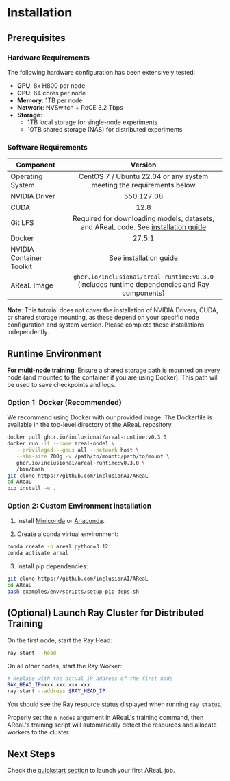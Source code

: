 # Installation

## Prerequisites

### Hardware Requirements

The following hardware configuration has been extensively tested:

- **GPU**: 8x H800 per node
- **CPU**: 64 cores per node
- **Memory**: 1TB per node
- **Network**: NVSwitch + RoCE 3.2 Tbps
- **Storage**: 
  - 1TB local storage for single-node experiments
  - 10TB shared storage (NAS) for distributed experiments

### Software Requirements

| Component | Version |
|---|:---:|
| Operating System | CentOS 7 / Ubuntu 22.04 or any system meeting the requirements below |
| NVIDIA Driver | 550.127.08 |
| CUDA | 12.8 |
| Git LFS | Required for downloading models, datasets, and AReaL code. See [installation guide](https://docs.github.com/en/repositories/working-with-files/managing-large-files/installing-git-large-file-storage) |
| Docker | 27.5.1 |
| NVIDIA Container Toolkit | See [installation guide](https://docs.nvidia.com/datacenter/cloud-native/container-toolkit/latest/install-guide.html) |
| AReaL Image | `ghcr.io/inclusionai/areal-runtime:v0.3.0` (includes runtime dependencies and Ray components) |

**Note**: This tutorial does not cover the installation of NVIDIA Drivers, CUDA, or shared storage mounting, as these depend on your specific node configuration and system version. Please complete these installations independently.

## Runtime Environment

**For multi-node training**: Ensure a shared storage path is mounted on every node (and mounted to the container if you are using Docker). This path will be used to save checkpoints and logs.

### Option 1: Docker (Recommended)

We recommend using Docker with our provided image. The Dockerfile is available in the top-level directory of the AReaL repository.

```bash
docker pull ghcr.io/inclusionai/areal-runtime:v0.3.0
docker run -it --name areal-node1 \
   --privileged --gpus all --network host \
   --shm-size 700g -v /path/to/mount:/path/to/mount \
   ghcr.io/inclusionai/areal-runtime:v0.3.0 \
   /bin/bash
git clone https://github.com/inclusionAI/AReaL
cd AReaL
pip install -e .
```

### Option 2: Custom Environment Installation

1. Install [Miniconda](https://www.anaconda.com/docs/getting-started/miniconda/install) or [Anaconda](https://www.anaconda.com/docs/getting-started/anaconda/install).

2. Create a conda virtual environment:

```bash
conda create -n areal python=3.12
conda activate areal
```

3. Install pip dependencies:

```bash
git clone https://github.com/inclusionAI/AReaL
cd AReaL
bash examples/env/scripts/setup-pip-deps.sh
```

## (Optional) Launch Ray Cluster for Distributed Training

On the first node, start the Ray Head:

```bash
ray start --head
```

On all other nodes, start the Ray Worker:

```bash
# Replace with the actual IP address of the first node
RAY_HEAD_IP=xxx.xxx.xxx.xxx
ray start --address $RAY_HEAD_IP
```

You should see the Ray resource status displayed when running `ray status`.

Properly set the `n_nodes` argument in AReaL's training command, then AReaL's training script will automatically detect the resources and allocate workers to the cluster.

## Next Steps

Check the [quickstart section](quickstart.md) to launch your first AReaL job.